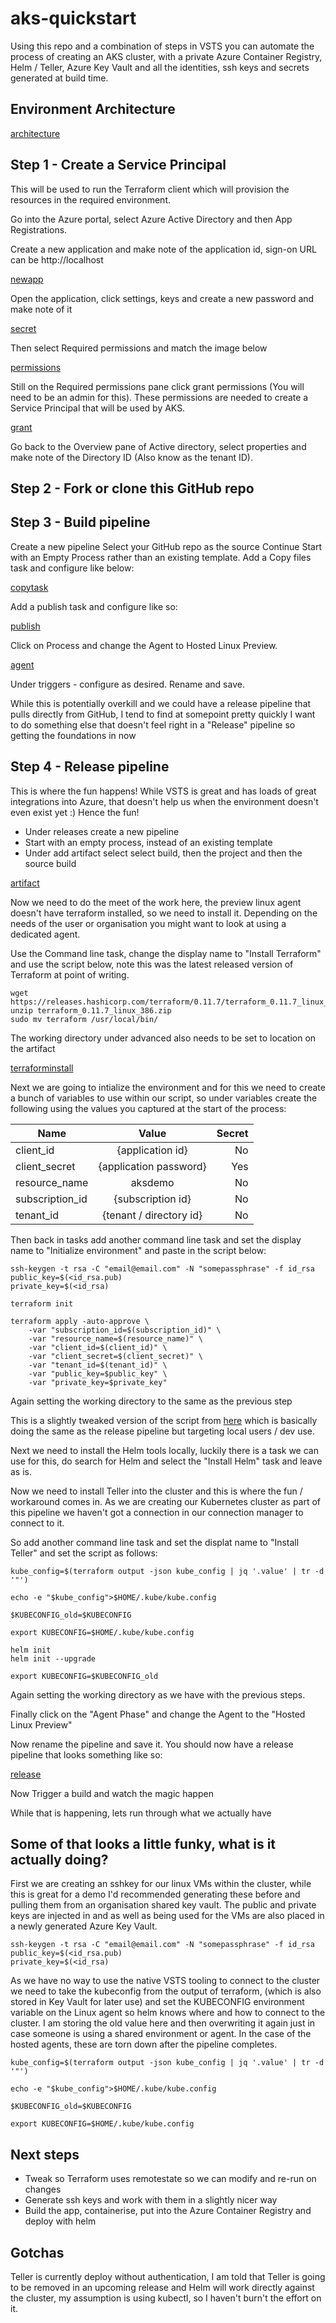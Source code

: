 # aks-quickstart

Using this repo and a combination of steps in VSTS you can automate the process of creating an AKS cluster, with a private Azure Container Registry, Helm / Teller, Azure Key Vault and all the identities, ssh keys and secrets generated at build time.

## Environment Architecture

[architecture](https://raw.githubusercontent.com/JimPaine/images/master/architecture.PNG)

## Step 1 - Create a Service Principal

This will be used to run the Terraform client which will provision the resources in the required environment.

Go into the Azure portal, select Azure Active Directory and then App Registrations.

Create a new application and make note of the application id, sign-on URL can be http://localhost

[newapp](https://raw.githubusercontent.com/JimPaine/images/master/newapp.PNG)

Open the application, click settings, keys and create a new password and make note of it

[secret](https://raw.githubusercontent.com/JimPaine/images/master/secret.PNG)

Then select Required permissions and match the image below

[permissions](https://raw.githubusercontent.com/JimPaine/images/master/permissions.PNG)

Still on the Required permissions pane click grant permissions (You will need to be an admin for this). These permissions are needed to create a Service Principal that will be used by AKS.

[grant](https://raw.githubusercontent.com/JimPaine/images/master/grant.PNG)

Go back to the Overview pane of Active directory, select properties and make note of the Directory ID (Also know as the tenant ID).

## Step 2 - Fork or clone this GitHub repo

## Step 3 - Build pipeline

Create a new pipeline
Select your GitHub repo as the source
Continue
Start with an Empty Process rather than an existing template.
Add a Copy files task and configure like below:

[copytask](https://raw.githubusercontent.com/JimPaine/images/master/copytask.PNG)

Add a publish task and configure like so:

[publish](https://raw.githubusercontent.com/JimPaine/images/master/publish.PNG)

Click on Process and change the Agent to Hosted Linux Preview.

[agent](https://raw.githubusercontent.com/JimPaine/images/master/agent.PNG)

Under triggers - configure as desired.
Rename and save.

While this is potentially overkill and we could have a release pipeline that pulls directly from GitHub, I tend to find at somepoint pretty quickly I want to do something else that doesn't feel right in a "Release" pipeline so getting the foundations in now

## Step 4 - Release pipeline

This is where the fun happens! While VSTS is great and has loads of great integrations into Azure, that doesn't help us when the environment doesn't even exist yet :) Hence the fun!

- Under releases create a new pipeline
- Start with an empty process, instead of an existing template
- Under add artifact select select build, then the project and then the source build

[artifact](https://raw.githubusercontent.com/JimPaine/images/master/artifact.PNG)

Now we need to do the meet of the work here, the preview linux agent doesn't have terraform installed, so we need to install it. Depending on the needs of the user or organisation you might want to look at using a dedicated agent.

Use the Command line task, change the display name to "Install Terraform" and use the script below, note this was the latest released version of Terraform at point of writing.

```
wget https://releases.hashicorp.com/terraform/0.11.7/terraform_0.11.7_linux_386.zip
unzip terraform_0.11.7_linux_386.zip
sudo mv terraform /usr/local/bin/
```

The working directory under advanced also needs to be set to location on the artifact

[terraforminstall](https://raw.githubusercontent.com/JimPaine/images/master/terraforminstall.PNG)

Next we are going to intialize the environment and for this we need to create a bunch of variables to use within our script, so under variables create the following using the values you captured at the start of the process:

| Name            | Value                              | Secret   |
| --------------- |:----------------------------------:| --------:|
| client_id       | {application id}                   | No       |
| client_secret   | {application password}             | Yes      |
| resource_name   | aksdemo                            | No       |
| subscription_id | {subscription id}                  | No       |
| tenant_id       | {tenant / directory id}            | No       |

Then back in tasks add another command line task and set the display name to "Initialize environment" and paste in the script below:

```
ssh-keygen -t rsa -C "email@email.com" -N "somepassphrase" -f id_rsa
public_key=$(<id_rsa.pub)
private_key=$(<id_rsa)

terraform init

terraform apply -auto-approve \
    -var "subscription_id=$(subscription_id)" \
    -var "resource_name=$(resource_name)" \
    -var "client_id=$(client_id)" \
    -var "client_secret=$(client_secret)" \
    -var "tenant_id=$(tenant_id)" \
    -var "public_key=$public_key" \
    -var "private_key=$private_key"
```

Again setting the working directory to the same as the previous step

This is a slightly tweaked version of the script from [here](https://github.com/JimPaine/aks-quickstart/blob/master/scripts/run.sh) which is basically doing the same as the release pipeline but targeting local users / dev use.

Next we need to install the Helm tools locally, luckily there is a task we can use for this, do search for Helm and select the "Install Helm" task and leave as is.

Now we need to install Teller into the cluster and this is where the fun / workaround comes in. As we are creating our Kubernetes cluster as part of this pipeline we haven't got a connection in our connection manager to connect to it.

So add another command line task and set the displat name to "Install Teller" and set the script as follows:

```
kube_config=$(terraform output -json kube_config | jq '.value' | tr -d '"')

echo -e "$kube_config">$HOME/.kube/kube.config

$KUBECONFIG_old=$KUBECONFIG

export KUBECONFIG=$HOME/.kube/kube.config

helm init
helm init --upgrade

export KUBECONFIG=$KUBECONFIG_old
```

Again setting the working directory as we have with the previous steps.

Finally click on the "Agent Phase" and change the Agent to the "Hosted Linux Preview"

Now rename the pipeline and save it. You should now have a release pipeline that looks something like so:

[release](https://raw.githubusercontent.com/JimPaine/images/master/release.PNG)

Now Trigger a build and watch the magic happen

While that is happening, lets run through what we actually have

## Some of that looks a little funky, what is it actually doing?

First we are creating an sshkey for our linux VMs within the cluster, while this is great for a demo I'd recommended generating these before and pulling them from an organisation shared key vault. The public and private keys are injected in and as well as being used for the VMs are also placed in a newly generated Azure Key Vault.

```
ssh-keygen -t rsa -C "email@email.com" -N "somepassphrase" -f id_rsa
public_key=$(<id_rsa.pub)
private_key=$(<id_rsa)
```

As we have no way to use the native VSTS tooling to connect to the cluster we need to take the kubeconfig from the output of terraform, (which is also stored in Key Vault for later use) and set the KUBECONFIG environment variable on the Linux agent so helm knows where and how to connect to the cluster. I am storing the old value here and then overwriting it again just in case someone is using a shared environment or agent. In the case of the hosted agents, these are torn down after the pipeline completes.

```
kube_config=$(terraform output -json kube_config | jq '.value' | tr -d '"')

echo -e "$kube_config">$HOME/.kube/kube.config

$KUBECONFIG_old=$KUBECONFIG

export KUBECONFIG=$HOME/.kube/kube.config
```

## Next steps

- Tweak so Terraform uses remotestate so we can modify and re-run on changes
- Generate ssh keys and work with them in a slightly nicer way
- Build the app, containerise, put into the Azure Container Registry and deploy with helm

## Gotchas

Teller is currently deploy without authentication, I am told that Teller is going to be removed in an upcoming release and Helm will work directly against the cluster, my assumption is using kubectl, so I haven't burn't the effort on it.